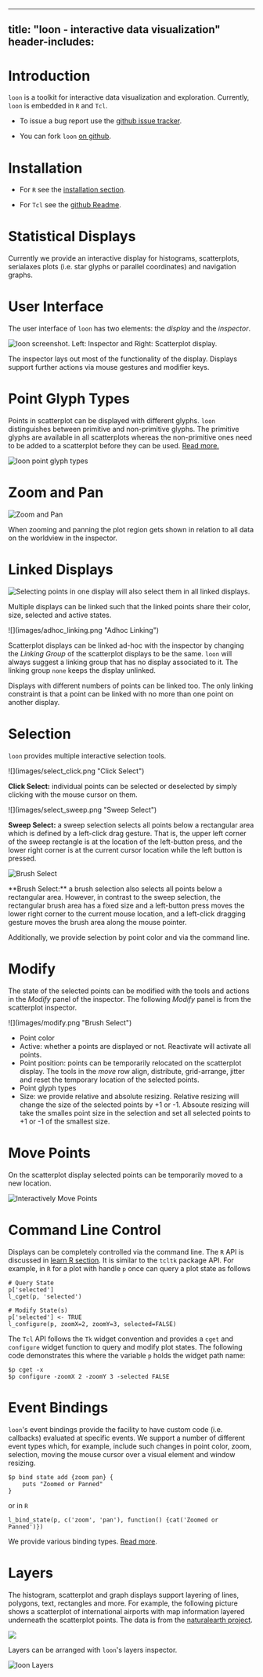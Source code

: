 <script type="text/javascript">
document.getElementById("home").className += " selected";
</script>


---
title: "loon - interactive data visualization"
header-includes:
	<meta name="description" content="Interactive Statistical Data Visualization Toolkit for R and Tcl"/>
    <meta name="keywords"    content="data visualization,interactive,R,Tcl,scatterplot,histogram,linking,loon"/>
---


# Introduction

`loon` is a toolkit for interactive data visualization and
exploration. Currently, `loon` is embedded in `R` and `Tcl`.

* To issue a bug report use the
[github issue tracker](https://github.com/great-northern-diver/loon/issues).

* You can fork `loon` [on github](https://github.com/great-northern-diver/loon). 

# Installation

* For `R` see the [installation section](install.html).

* For `Tcl` see the [github Readme](https://github.com/great-northern-diver/loon/tree/master/Tcl).

# Statistical Displays

Currently we provide an interactive display for histograms,
scatterplots, serialaxes plots (i.e. star glyphs or parallel
coordinates) and navigation graphs.

# User Interface
	
The user interface of `loon` has two elements: the *display* and the
*inspector*.

![loon screenshot. Left: Inspector and Right: Scatterplot display.](images/loon_preview.png "loon screenshot with inspector and scatterplot display.")

The inspector lays out most of the functionality of the
display. Displays support further actions via mouse gestures and
modifier keys.


# Point Glyph Types

Points in scatterplot can be displayed with different glyphs. `loon`
distinguishes between primitive and non-primitive glyphs. The
primitive glyphs are available in all scatterplots whereas the
non-primitive ones need to be added to a scatterplot before they can
be used. [Read more.](learn_R_display_plot.html#glyphs)

![](images/point_glyph_types.png "loon point glyph types")


# Zoom and Pan

![](images/pan_zoom.png "Zoom and Pan")

When zooming and panning the plot region gets shown in relation to all
data on the worldview in the inspector.


# Linked Displays

![Selecting points in one display will also select them in all linked displays.](images/linking.jpg "Linking")

Multiple displays can be linked such that the linked points share
their color, size, selected and active states.

<div class="floatleft">
![](images/adhoc_linking.png "Adhoc Linking")
</div>

Scatterplot displays can be linked ad-hoc with the inspector by
changing the *Linking Group* of the scatterplot displays to be the
same. `loon` will always suggest a linking group that has no display
associated to it. The linking group `none` keeps the display unlinked.

Displays with different numbers of points can be linked too. The only
linking constraint is that a point can be linked with no more than one
point on another display.

# Selection

`loon` provides multiple interactive selection tools.
	
<div class="floatleft">
![](images/select_click.png "Click Select")
</div>

**Click Select:** individual points can be selected or deselected by
  simply clicking with the mouse cursor on them.

<div style="clear:both;margin-bottom:10px"></div> 

<div class="floatleft">
![](images/select_sweep.png "Sweep Select")
</div>

**Sweep Select:** a sweep selection selects all points below a
rectangular area which is defined by a left-click drag gesture. That
is, the upper left corner of the sweep rectangle is at the location of
the left-button press, and the lower right corner is at the current
cursor location while the left button is pressed.


<div style="clear:both;margin-bottom:10px"></div>

<div class="floatleft">

![](images/select_brush.png "Brush Select")
</div>
**Brush Select:** a brush selection also selects all points below a
rectangular area. However, in contrast to the sweep selection, the
rectangular brush area has a fixed size and a left-button press moves
the lower right corner to the current mouse location, and a left-click
dragging gesture moves the brush area along the mouse pointer.

<div style="clear:both;margin-bottom:10px"></div>

Additionally, we provide selection by point color and via the command
line.




# Modify

The state of the selected points can be modified with the tools and
actions in the *Modify* panel of the inspector. The following *Modify*
panel is from the scatterplot inspector.

<div class="floatleft" style="margin-right: 20px">
![](images/modify.png "Brush Select")
</div>


* Point color
* Active: whether a points are displayed or not. Reactivate will
  activate all points.
* Point position: points can be temporarily relocated on the
  scatterplot display. The tools in the *move* row align, distribute,
  grid-arrange, jitter and reset the temporary location of the
  selected points.
* Point glyph types
* Size: we provide relative and absolute resizing. Relative resizing
  will change the size of the selected points by +1 or -1. Absoute
  resizing will take the smalles point size in the selection and set
  all selected points to +1 or -1 of the smallest size.


<div style="clear:both;margin-bottom:10px"></div>


# Move Points

On the scatterplot display selected points can be temporarily moved to
a new location.

![](images/move.jpg "Interactively Move Points")


# Command Line Control

Displays can be completely controlled via the command line. The `R`
API is discussed in [learn R section](learn_R_intro.html). It is
similar to the `tcltk` package API. For example, in `R` for a plot
with handle `p` once can query a plot state as follows

~~~
# Query State
p['selected']
l_cget(p, 'selected')

# Modify State(s)
p['selected'] <- TRUE
l_configure(p, zoomX=2, zoomY=3, selected=FALSE)
~~~

The `Tcl` API follows the `Tk` widget convention and provides a `cget`
and `configure` widget function to query and modify plot states. The
following code demonstrates this where the variable `p` holds the
widget path name:

~~~
$p cget -x
$p configure -zoomX 2 -zoomY 3 -selected FALSE
~~~

# Event Bindings

`loon`'s event bindings provide the facility to have custom code
(i.e. callbacks) evaluated at specific events. We support a number of
different event types which, for example, include such changes in
point color, zoom, selection, moving the mouse cursor over a visual
element and window resizing.

~~~
$p bind state add {zoom pan} {
	puts "Zoomed or Panned"
}
~~~

or in `R`

~~~
l_bind_state(p, c('zoom', 'pan'), function() {cat('Zoomed or Panned')})
~~~

We provide various binding types. [Read more](learn_R_bind.html).

# Layers


The histogram, scatterplot and graph displays support layering of
lines, polygons, text, rectangles and more. For example, the following
picture shows a scatterplot of international airports with map
information layered underneath the scatterplot points. The data is
from the [naturalearth project](http://naturalearthdata.com/).

![](images/gallery/naturalearth_world.png)


Layers can be arranged with `loon`'s layers inspector.

![](images/layers.png "loon Layers")

